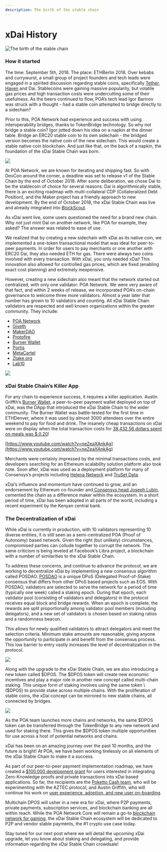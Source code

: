 ```yaml
---
description: The birth of the stable chain
---
```


# xDai History

![The birth of the stable chain](../../.gitbook/assets/xdai-history-2.png)

### How it started

The time: September 5th, 2018. The place: ETHBerlin 2018. Over kebabs and currywurst, a small group of project founders and tech leads were engaged in a spirited discussion regarding stable coins, specifically [Tether](https://tether.to/), [Haven](https://www.havenprotocol.com/) and Dai. Stablecoins were gaining massive popularity, but volatile gas prices and high transaction costs were undercutting some of their usefulness. As the beers continued to flow, POA’s tech lead Igor Barinov was struck with a thought - had a stable coin attempted to bridge directly to a sidechain?

Prior to this, POA Network had experience and success with using interoperability bridges, thanks to TokenBridge technology. So why not bridge a stable coin? Igor jotted down his idea on a napkin at the dinner table. Bridge an ERC20 stable coin to its own sidechain - the bridged version becomes the native coin of the new sidechain. This would create a stable native coin blockchain. And just like that, on the back of a napkin, the foundation of the xDai Stable Chain was born.

![](../../.gitbook/assets/c92705fd95bd754736f01808adf03c3d3c5c8d89.png)

At POA Network, we are known for iterating and shipping fast. So with DevCon around the corner, a deadline was set to release v1 of the Stable Chain by the end of October 2018. After some deliberation, we chose Dai to be the stablecoin of choice for several reasons: Dai is algorithmically stable, there is an exciting roadmap with multi-collateral CDP \(Collateralized Debt Position\), and the Maker project has a friendly approach to new development. By the end of October 2018, the xDai Stable Chain was live and already integrated into [BlockScout](https://blockscout.com/poa/dai).

As xDai went live, some users questioned the need for a brand new chain. Why not just mint Dai on another network, like POA for example, they asked? The answer was related to ease of use.

We realized that by creating a new sidechain with xDai as its native coin, we implemented a one-token transactional model that was ideal for peer-to-peer payments. In order for users to pay merchants or one another with ERC20 Dai, they also needed ETH for gas. There were always two coins involved with every transaction. With xDai, you only needed xDai! This innovation also allowed for controlled gas prices, which are fixed \(enabling exact cost planning\) and extremely inexpensive.

However, creating a new sidechain also meant that the network started out centralized, with only one validator: POA Network. We were very aware of that fact, and within 2 weeks of release, we incorporated POA’s on-chain governance to welcome three more validators. Almost a year later that number has grown to 10 validators and counting. All xDai Stable Chain validators are respected and well known organizations within the greater community. They include:

* [POA Network](http://www.poa.network)
* [Giveth](https://giveth.io/)
* [MakerDAO](https://makerdao.com/)
* [Protofire](https://protofire.io)
* [Burner Wallet](https://xdai.io)
* [Portis](http://portis.io)
* [MetaCartel](https://metacartel.org)
* [Ztake.org](http://ztake.org)
* [Lab10](https://lab10.coop/)

![](../../.gitbook/assets/a3ef25ecb561eeac91e55cb02e9b30fda191479b%20%281%29.jpeg)

### xDai Stable Chain’s Killer App

For any chain to experience success, it requires a killer application. Austin Griffth’s [Burner Wallet](https://xdai.io/), a peer-to-peer payment wallet deployed on top of xDai, was the DApp that introduced the xDai Stable Chain to the wider community. The Burner Wallet was battle-tested for the first time in ETHDenver, where it was used by almost 3000 attendees over the entire weekend to pay for food and drink. The insanely cheap transactions on xDai were on display when the total transaction costs for [38,432.56 dollars spent on meals was $.0.20](https://medium.com/gitcoin/burner-wallet-at-ethdenver-was-faa3851ea833)!

[https://www.youtube.com/watch?v=neZeaXAnkAg](https://www.youtube.com/watch?v=neZeaXAnkAg)

Merchants were certainly impressed by the minimal transactions costs, and developers searching for an Ethereum scalability solution platform also took note. Soon after, xDai was used as a deployment platform for many of Consensys’s projects including [Helena Network](https://www.google.com/search?q=helena+xdai&oq=helena+xdai&aqs=chrome..69i57j33.1847j0j4&sourceid=chrome&ie=UTF-8) and [TruSet Data](http://truset.com).

xDai’s influence and momentum have continued to grow, and an endorsement by Ethereum co-founder and[ Consensys head Joseph Lubin](https://twitter.com/ethereumJoseph/status/1096580919312302081), cemented the chain as a difference maker within the ecosystem. In a short period of time, xDai has been adopted in all parts of the world, including a recent experiment by the Kenyan central bank.

### The Decentralization of xDai

While xDai is currently in production, with 10 validators representing 10 diverse entities, it is still seen as a semi-centralized POA \(Proof of Autonomy\) based network. Given the right \(but unlikely\) circumstances, compromised parties can collude together to corrupt the network. The same criticism is being leveled at Facebook’s Libra project, a blockchain with a number of similarities to the xDai Stable Chain.

To address these concerns, and continue to advance the protocol, we are working to decentralize xDai by implementing a new consensus algorithm called POSDAO. [POSDAO](https://forum.poa.network/t/posdao-white-paper/2208) is a unique DPoS \(Delegated Proof-of-Stake\) consensus that differs from other DPoS based projects such as EOS. With POSDAO, validators are selected to serve the network for a period of time \(typically one week\) called a staking epoch. During that epoch, each validator pool \(consisting of validators and delegators\) in the protocol receives equal block and bridge rewards. When an epoch is complete, the rewards are split proportionally among validator pool members \(including delegators\), and a new set of validators is chosen based on staking ratios and a randomness beacon.

This allows for newly qualified validators to attract delegators and meet the selection criteria. Minimum stake amounts are reasonable, giving anyone the opportunity to participate in and benefit from the consensus process. This low barrier to entry vastly increases the level of decentralization in the protocol.

![](../../.gitbook/assets/b078937ca6fe68ad34ed8de2a9c64c78e414d510.png)

Along with the upgrade to the xDai Stable Chain, we are also introducing a new token called $DPOS. The $DPOS token will create new economic incentives and play a major role in another new concept called multi-chain staking. This unique form of staking involves using the same token \($DPOS\) to provide stake across multiple chains. With the proliferation of stable coins, the xDai concept can be mirrored to new stable chains, all connected by bridges.

![](../../.gitbook/assets/5e4673b751e9ff15fce8ede616bd7dd559e1df0a.png)

As the POA team launches more chains and networks, the same $DPOS token can be transferred through the TokenBridge to any new network and used for staking there. This gives the $DPOS token multiple opportunities for use across a host of potential networks and chains.

xDai has been on an amazing journey over the past 10 months, and the future is bright! At POA, we have been working tirelessly on all elements of the xDai Stable Chain to make it a success.

As part of our peer-to-peer payment implementation roadmap, we have created a [$100,000 development grant](https://forum.poa.network/t/introducing-the-poa-zero-knowledge-fund/2698) for users interested in integrating Zero-Knowledge proofs and private transactions into xDai based applications. So far, the recipients are the [Poketto Cash team](https://forum.poa.network/t/introducing-the-poa-zero-knowledge-fund/2698), who will be experimenting with the AZTEC protocol, and Austin Griffith, who will continue his work on [user experience, adoption, and new user on-boarding](https://gitcoin.co/grants/122/austin-griffith-ethereum-rampd).

Multichain DPOS will usher in a new era for xDai, where P2P payments, private payments, subscription services, and blockchain banking are all within reach. While the POA Network Core will remain a go-to [blockchain network for gaming](https://forum.poa.network/t/the-poa-product-suite-moving-the-ethereum-protocol-forward/2766), the xDai Stable Chain ecosystem will be dedicated to P2P and vendor stable payments, the \#1 crypto use case today.

Stay tuned for our next post where we will detail the upcoming xDai upgrade, let you know about staking and delegating, and provide information regarding the xDai Stable Chain crowdsale!

